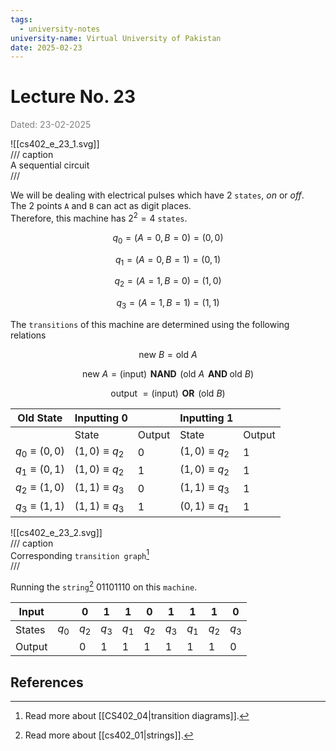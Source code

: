 ```yaml
---
tags:
  - university-notes
university-name: Virtual University of Pakistan
date: 2025-02-23
---
```


# Lecture No. 23

<span style="color: gray;">Dated: 23-02-2025</span>

![[cs402_e_23_1.svg]]  
/// caption  
A sequential circuit  
///

We will be dealing with electrical pulses which have 2 `states`, _on_ or _off_.  
The 2 points `A` and `B` can act as digit places.  
Therefore, this machine has $2^2 = 4$ `states`.  

$$q_0 = (A = 0, B = 0) = (0, 0)$$

$$q_1 = (A = 0, B = 1) = (0, 1)$$

$$q_2 = (A = 1, B = 0) = (1, 0)$$

$$q_3 = (A = 1, B = 1) = (1, 1)$$

The `transitions` of this machine are determined using the following relations  

$$\text{new } B = \text{old } A$$

$$\text{new } A = (\text {input}) \, \textbf{ NAND } \, (\text{old } A \, \textbf{ AND } \text{old } B)$$

$$\text{output } = (\text{input}) \, \textbf{ OR } \, (\text{old } B)$$

| Old State           | Inputting 0         |        | Inputting 1         |        |
| ------------------- | ------------------- | ------ | ------------------- | ------ |
|                     | State               | Output | State               | Output |
| $q_0 \equiv (0, 0)$ | $(1, 0) \equiv q_2$ | $0$    | $(1, 0) \equiv q_2$ | $1$    |
| $q_1 \equiv (0, 1)$ | $(1, 0) \equiv q_2$ | $1$    | $(1, 0) \equiv q_2$ | $1$    |
| $q_2 \equiv (1,0)$  | $(1, 1) \equiv q_3$ | $0$    | $(1, 1) \equiv q_3$ | $1$    |
| $q_3 \equiv (1, 1)$ | $(1, 1) \equiv q_3$ | $1$    | $(0, 1) \equiv q_1$ | $1$    |

![[cs402_e_23_2.svg]]  
/// caption  
Corresponding `transition graph`[^1]  
///

Running the `string`[^2] $01101110$ on this `machine`.

| Input  |       | 0     | 1     | 1     | 0     | 1     | 1     | 1     | 0     |
| ------ | ----- | ----- | ----- | ----- | ----- | ----- | ----- | ----- | ----- |
| States | $q_0$ | $q_2$ | $q_3$ | $q_1$ | $q_2$ | $q_3$ | $q_1$ | $q_2$ | $q_3$ |
| Output |       | 0     | 1     | 1     | 1     | 1     | 1     | 1     | 0     |

## References

[^1]: Read more about [[CS402_04|transition diagrams]].
[^2]: Read more about [[cs402_01|strings]].